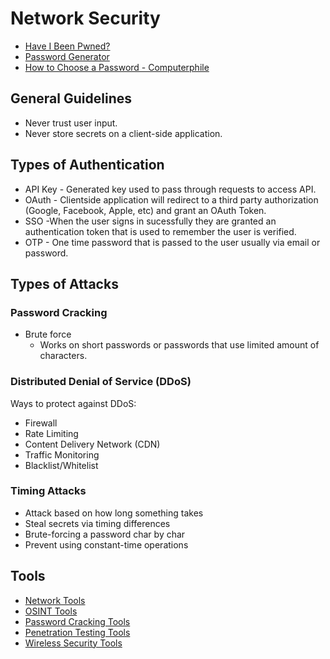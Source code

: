 # Network Security

- [Have I Been Pwned?](https://haveibeenpwned.com/)
- [Password Generator](https://passwordsgenerator.net/)
- [How to Choose a Password - Computerphile](https://www.youtube.com/watch?v=3NjQ9b3pgIg)

## General Guidelines

- Never trust user input.
- Never store secrets on a client-side application.

## Types of Authentication

- API Key - Generated key used to pass through requests to access API.
- OAuth - Clientside application will redirect to a third party authorization (Google, Facebook, Apple, etc) and grant an OAuth Token.
- SSO -When the user signs in sucessfully they are granted an authentication token that is used to remember the user is verified.
- OTP - One time password that is passed to the user usually via email or password.

## Types of Attacks

### Password Cracking

- Brute force
  - Works on short passwords or passwords that use limited amount of characters.

### Distributed Denial of Service (DDoS)

Ways to protect against DDoS:

- Firewall
- Rate Limiting
- Content Delivery Network (CDN)
- Traffic Monitoring
- Blacklist/Whitelist

### Timing Attacks

- Attack based on how long something takes
- Steal secrets via timing differences
- Brute-forcing a password char by char
- Prevent using constant-time operations

## Tools

- [Network Tools](./network-secrurity-tools/network-tools.md)
- [OSINT Tools](./network-secrurity-tools/osint-tools.md)
- [Password Cracking Tools](./network-secrurity-tools/password-cracking-tools.md)
- [Penetration Testing Tools](./network-secrurity-tools/penetration-testing-tools.md)
- [Wireless Security Tools](./network-secrurity-tools/wireless-security-tools.md)
